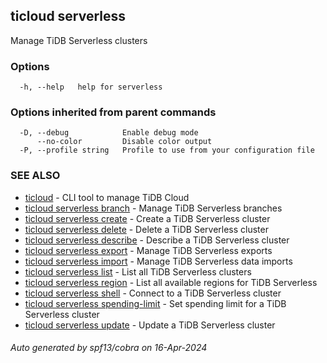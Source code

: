 ## ticloud serverless

Manage TiDB Serverless clusters

### Options

```
  -h, --help   help for serverless
```

### Options inherited from parent commands

```
  -D, --debug            Enable debug mode
      --no-color         Disable color output
  -P, --profile string   Profile to use from your configuration file
```

### SEE ALSO

* [ticloud](ticloud.md)	 - CLI tool to manage TiDB Cloud
* [ticloud serverless branch](ticloud_serverless_branch.md)	 - Manage TiDB Serverless branches
* [ticloud serverless create](ticloud_serverless_create.md)	 - Create a TiDB Serverless cluster
* [ticloud serverless delete](ticloud_serverless_delete.md)	 - Delete a TiDB Serverless cluster
* [ticloud serverless describe](ticloud_serverless_describe.md)	 - Describe a TiDB Serverless cluster
* [ticloud serverless export](ticloud_serverless_export.md)	 - Manage TiDB Serverless exports
* [ticloud serverless import](ticloud_serverless_import.md)	 - Manage TiDB Serverless data imports
* [ticloud serverless list](ticloud_serverless_list.md)	 - List all TiDB Serverless clusters
* [ticloud serverless region](ticloud_serverless_region.md)	 - List all available regions for TiDB Serverless
* [ticloud serverless shell](ticloud_serverless_shell.md)	 - Connect to a TiDB Serverless cluster
* [ticloud serverless spending-limit](ticloud_serverless_spending-limit.md)	 - Set spending limit for a TiDB Serverless cluster
* [ticloud serverless update](ticloud_serverless_update.md)	 - Update a TiDB Serverless cluster

###### Auto generated by spf13/cobra on 16-Apr-2024
